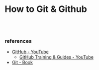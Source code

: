 
How to Git & Github
==========


 <br/><br/>


### references
- [GitHub - YouTube](https://www.youtube.com/user/github/videos)
    - [GitHub Training & Guides - YouTube](https://www.youtube.com/user/GitHubGuides/videos)
- [Git - Book](https://git-scm.com/book/en/v2)